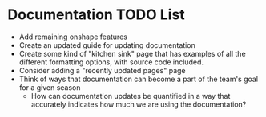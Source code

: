 # Documentation TODO List

- Add remaining onshape features
- Create an updated guide for updating documentation
- Create some kind of "kitchen sink" page that has examples of all the different formatting options, with source code included.
- Consider adding a "recently updated pages" page
- Think of ways that documentation can become a part of the team's goal for a given season
    - How can documentation updates be quantified in a way that accurately indicates how much we are using the documentation?